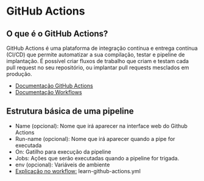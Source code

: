 # GitHub Actions

## O que é o GitHub Actions?

GitHub Actions é uma plataforma de integração contínua e entrega contínua (CI/CD) 
que permite automatizar a sua compilação, testar e pipeline de implantação. É 
possível criar fluxos de trabalho que criam e testam cada pull request no seu 
repositório, ou implantar pull requests mesclados em produção.

- [Documentação GitHub Actions](https://docs.github.com/pt/actions)
- [Documentação Workflows](https://github.com/actions/starter-workflows)

## Estrutura básica de uma pipeline

- Name (opcional): Nome que irá aparecer na interface web do Github Actions
- Run-name (opcional): Nome que irá aparecer quando a pipe for executada
- On: Gatilho para execução da pipeline
- Jobs: Ações que serão executadas quando a pipeline for trigada.
- env (opcional): Variáveis de ambiente
- [Explicação no workflow:](https://docs.github.com/pt/actions/writing-workflows/about-workflows) learn-github-actions.yml
